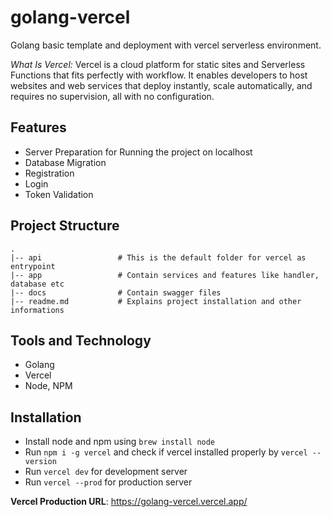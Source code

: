 # golang-vercel
 Golang basic template and deployment with vercel serverless environment. 

 *What Is Vercel:*
 ​Vercel is a cloud platform for static sites and Serverless Functions that fits perfectly with workflow. It enables developers to host websites and web services that deploy instantly, scale automatically, and requires no supervision, all with no configuration.

## Features 
-   Server Preparation for Running the project on localhost
-   Database Migration
-   Registration
-   Login
-   Token Validation


## Project Structure
    .
    |-- api                 # This is the default folder for vercel as entrypoint 
    |-- app                 # Contain services and features like handler, database etc
    |-- docs                # Contain swagger files
    |-- readme.md           # Explains project installation and other informations

## Tools and Technology
-   Golang
-   Vercel
-   Node, NPM

## Installation
-   Install node and npm using `brew install node`
-   Run `npm i -g vercel` and check if vercel installed properly by `vercel --version`
-   Run `vercel dev` for development server
-   Run `vercel --prod` for production server

**Vercel Production URL**: https://golang-vercel.vercel.app/
